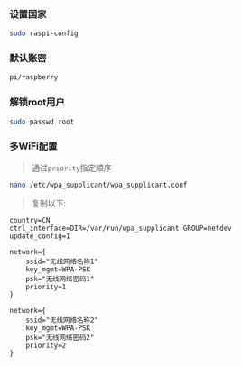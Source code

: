### 设置国家
```bash
sudo raspi-config
```

### 默认账密

```bash
pi/raspberry
```

### 解锁root用户

```bash
sudo passwd root
```

### 多WiFi配置

> 通过`priority`指定顺序

```bash
nano /etc/wpa_supplicant/wpa_supplicant.conf
```

> 复制以下:

```text
country=CN
ctrl_interface=DIR=/var/run/wpa_supplicant GROUP=netdev
update_config=1
 
network={
    ssid="无线网络名称1"
    key_mgmt=WPA-PSK
    psk="无线网络密码1"
    priority=1
}

network={
    ssid="无线网络名称2"
    key_mgmt=WPA-PSK
    psk="无线网络密码2"
    priority=2
}
```
